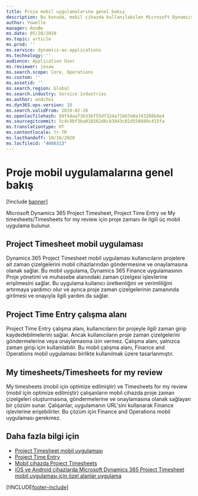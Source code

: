 ```yaml
---
title: Proje mobil uygulamalarına genel bakış
description: Bu konuda, mobil cihazda kullanılabilen Microsoft Dynamics 365 Project Timesheet, Project Time Entry, My timesheets/Timesheets'e yönelik proje zamanı ile ilgili uygulamalar hakkında genel bilgiler verilir.
author: Yowelle
manager: AnnBe
ms.date: 05/28/2019
ms.topic: article
ms.prod: ''
ms.service: dynamics-ax-applications
ms.technology: ''
audience: Application User
ms.reviewer: josaw
ms.search.scope: Core, Operations
ms.custom: ''
ms.assetid: ''
ms.search.region: Global
ms.search.industry: Service industries
ms.author: andchoi
ms.dyn365.ops.version: 10
ms.search.validFrom: 2019-02-28
ms.openlocfilehash: 69f44aa73b33bf55df324a71b67e0a743208b4e4
ms.sourcegitcommit: 5c4c9bf3ba018562d6cb3443c01d550489c415fa
ms.translationtype: HT
ms.contentlocale: tr-TR
ms.lasthandoff: 10/16/2020
ms.locfileid: "4086313"
---
```

# <a name="project-mobile-applications-overview"></a>Proje mobil uygulamalarına genel bakış

[!include [banner](../includes/banner.md)]

Microsoft Dynamics 365 Project Timesheet, Project Time Entry ve My timesheets/Timesheets for my review için proje zamanı ile ilgili üç mobil uygulama bulunur.

## <a name="project-timesheet-mobile-app"></a>Project Timesheet mobil uygulaması

Dynamics 365 Project Timesheet mobil uygulaması kullanıcıların projelere ait zaman çizelgelerini mobil cihazlarından göndermesine ve onaylamasına olanak sağlar. Bu mobil uygulama, Dynamics 365 Finance uygulamasının Proje yönetimi ve muhasebe alanındaki zaman çizelgesi işlevlerine erişilmesini sağlar. Bu uygulama kullanıcı üretkenliğini ve verimliliğini artırmaya yardımcı olur ve ayrıca proje zaman çizelgelerinin zamanında girilmesi ve onayıyla ilgili yardım da sağlar.

## <a name="project-time-entry-workspace"></a>Project Time Entry çalışma alanı

Project Time Entry çalışma alanı, kullanıcıların bir projeyle ilgili zaman girip kaydedebilmelerini sağlar. Ancak kullanıcıların proje zaman çizelgelerini göndermelerine veya onaylamasına izin vermez. Çalışma alanı, yalnızca zaman girişi için kullanılabilir. Bu mobil çalışma alanı, Finance and Operations mobil uygulaması birlikte kullanılmak üzere tasarlanmıştır.

## <a name="my-timesheetstimesheets-for-my-review"></a>My timesheets/Timesheets for my review

My timesheets (mobil için optimize edilmiştir) ve Timesheets for my review (mobil için optimize edilmiştir) çalışanların mobil cihazda proje zaman çizelgeleri oluşturmasına, göndermelerine ve onaylamasına olanak sağlayan bir çözüm sunar. Çalışanlar, uygulamanın URL'sini kullanarak Finance işlevlerine erişebilirler. Bu çözüm için Finance and Operations mobil uygulaması gerekmez.

## <a name="for-more-information"></a>Daha fazla bilgi için

- [Project Timesheet mobil uygulaması](project-timesheet.md)
- [Project Time Entry]( project-time-entry-mobile-workspace.md)
- [Mobil cihazda Project Timesheets](Mobile-timesheets.md)
- [iOS ve Android cihazlarda Microsoft Dynamics 365 Project Timesheet mobil uygulaması için özel alanlar uygulama](custom-fields-mobile.md)


[!INCLUDE[footer-include](../includes/footer-banner.md)]